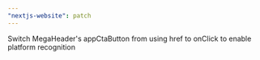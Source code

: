 ```yaml
---
"nextjs-website": patch
---
```


Switch MegaHeader's appCtaButton from using href to onClick to enable platform recognition
